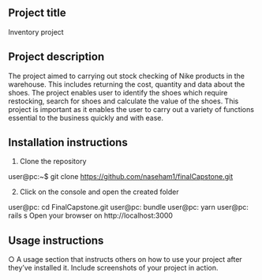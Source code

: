 <h2> Project title </h2>
Inventory project

<h2> Project description </h2>
The project aimed to carrying out stock checking of Nike products in the warehouse. This includes returning the cost, quantity and data about the shoes. The project enables user to identify the shoes which require restocking, search for shoes and calculate the value of the shoes. This project is important as it enables the user to carry out a variety of functions essential to the business quickly and with ease.

<h2> Installation instructions </h2>

1. Clone the repository

user@pc:~$ git clone https://github.com/naseham1/finalCapstone.git

2. Click on the console and open the created folder

user@pc: cd FinalCapstone.git
user@pc: bundle
user@pc: yarn
user@pc: rails s
Open your browser on http://localhost:3000

<h2> Usage instructions </h2>
○ A usage section that instructs others on how to use your project after
they’ve installed it. Include screenshots of your project in action.
